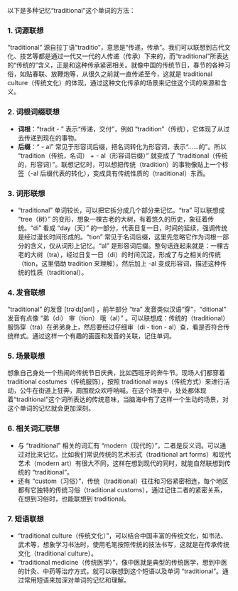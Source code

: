 以下是多种记忆“traditional”这个单词的方法：

### 1. 词源联想
“traditional” 源自拉丁语“traditio”，意思是“传递，传承”。我们可以联想到古代文化、技艺等都是通过一代又一代的人传递（传承）下来的，而“traditional”所表达的“传统的”含义，正是和这种传承紧密相关。就像中国的传统节日，春节的各种习俗，如贴春联、放鞭炮等，从很久之前就一直传递至今，这就是 traditional culture（传统文化）的体现，通过这种文化传承的场景来记住这个词的来源和含义。

### 2. 词根词缀联想
 - **词根**：“tradit - ” 表示“传递，交付”，例如 “tradition”（传统），它体现了从过去传递到现在的事物。
 - **后缀**：“ - al” 常见于形容词后缀，把名词转化为形容词，表示“……的”。所以 “tradition（传统，名词） + - al（形容词后缀）” 就变成了 “traditional（传统的，形容词）”。联想记忆时，可以想把传统（tradition）的事物像贴上一个标签（-al 后缀代表的转化），变成具有传统性质的（traditional）东西。

### 3. 词形联想
 - “traditional” 单词较长，可以把它拆分成几个部分来记忆。“tra” 可以联想成 “tree（树）” 的变形，想象一棵古老的大树，有着悠久的历史，象征着传统。“di” 看成 “day（天）” 的一部分，代表日复一日，时间的延续，强调传统是经过漫长时间形成的。“tion” 常见于名词后缀，这里先忽略它作为词根一部分的含义，仅从词形上记忆。“al” 是形容词后缀。整句话连起来就是：一棵古老的大树（tra），经过日复一日（di）的时间沉淀，形成了与之相关的传统（tion，这里借助 tradition 来理解），然后加上 -al 变成形容词，描述这种传统的性质（traditional）。

### 4. 发音联想
“traditional” 的发音 [trəˈdɪʃənl] ，前半部分 “tra” 发音类似汉语“穿”，“ditional” 发音有点像 “弟（di） 审（tion） 哦（al）” 。可以联想成：传统的（traditional）服饰穿（tra）在弟弟身上，然后要经过仔细审（di - tion - al）查，看是否符合传统样式。通过这样一个有趣的画面和发音的关联，记住单词。

### 5. 场景联想
想象自己身处一个热闹的传统节日庆典，比如西班牙的奔牛节。现场人们都穿着 traditional costumes（传统服饰），按照 traditional ways（传统方式）来进行活动，公牛在街道上狂奔，周围观众欢呼呐喊。在这个场景中，处处都体现着“traditional”这个词所表达的传统意味，当脑海中有了这样一个生动的场景，对这个单词的记忆就会更加深刻。

### 6. 相关词汇联想
 - 与 “traditional” 相关的词汇有 “modern（现代的）”，二者是反义词。可以通过对比来记忆，比如我们常说传统的艺术形式（traditional art forms）和现代艺术（modern art）有很大不同，这样在想到现代的同时，就能自然联想到传统的 “traditional”。
 - 还有 “custom（习俗）”，传统（traditional）往往和习俗紧密相连，每个地区都有它独特的传统习俗（traditional customs），通过记住二者的紧密关系，在想到习俗时，也能联想到 traditional。

### 7. 短语联想
 - “traditional culture（传统文化）”，可以结合中国丰富的传统文化，如书法、武术等，想象学习书法时，使用毛笔按照传统的技法书写，这就是在传承传统文化（traditional culture）。
 - “traditional medicine（传统医学）”，像中医就是典型的传统医学，想到中医的针灸、中药等治疗方式，就可以联想到这个短语以及单词 “traditional”。通过常用短语来加深对单词的记忆和理解。 